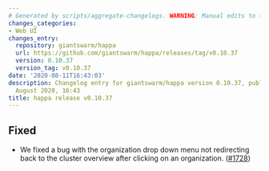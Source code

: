 ```yaml
---
# Generated by scripts/aggregate-changelogs. WARNING: Manual edits to this files will be overwritten.
changes_categories:
- Web UI
changes_entry:
  repository: giantswarm/happa
  url: https://github.com/giantswarm/happa/releases/tag/v0.10.37
  version: 0.10.37
  version_tag: v0.10.37
date: '2020-08-11T16:43:03'
description: Changelog entry for giantswarm/happa version 0.10.37, published on 11
  August 2020, 16:43
title: happa release v0.10.37
---
```


## Fixed

- We fixed a bug with the organization drop down menu not redirecting back to the cluster overview after clicking on an organization. ([#1728](https://github.com/giantswarm/happa/pull/1728))

